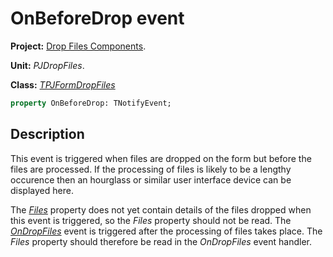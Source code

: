 # OnBeforeDrop event #

**Project:** [Drop Files Components](DropFilesComponents.md).

**Unit:** _PJDropFiles_.

**Class:** _[TPJFormDropFiles](TPJFormDropFiles.md)_

```pascal
property OnBeforeDrop: TNotifyEvent;
```

## Description ##

This event is triggered when files are dropped on the form but before the files are processed. If the processing of files is likely to be a lengthy occurence then an hourglass or similar user interface device can be displayed here.

The _[Files](TPJFormDropFilesFiles.md)_ property does not yet contain details of the files dropped when this event is triggered, so the _Files_ property should not be read. The _[OnDropFiles](TPJFormDropFilesOnDropFiles.md)_ event is triggered after the processing of files takes place. The _Files_ property should therefore be read in the _OnDropFiles_ event handler.